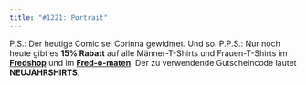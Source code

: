 ```yaml
---
title: "#1221: Portrait"
---
```


P.S.: 
Der heutige Comic sei Corinna gewidmet.
Und so.
P.P.S.:
Nur noch heute gibt es <strong>15% Rabatt</strong> auf alle Männer-T-Shirts und Frauen-T-Shirts im <a href="http://fredshop.spreadshirt.net/de/DE/Shop"><strong>Fredshop</strong></a> und im  <a href="http://fred-o-mat.spreadshirt.net/-/-/Shop/"><strong>Fred-o-maten</strong></a>. Der zu verwendende Gutscheincode lautet <strong>NEUJAHRSHIRTS</strong>.
